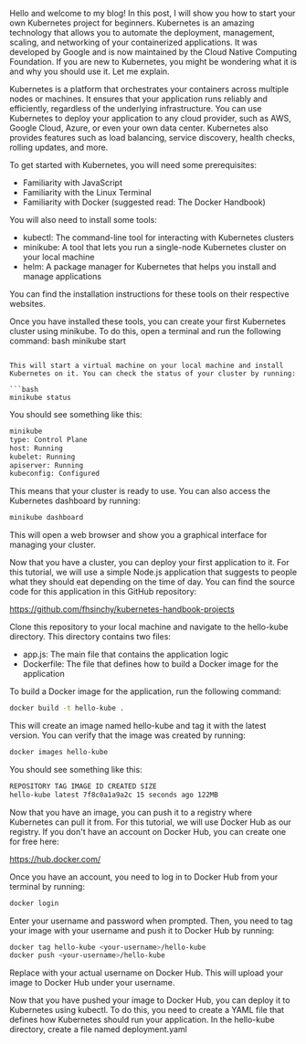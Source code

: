 Hello and welcome to my blog! In this post, I will show you how to start your own Kubernetes project for beginners. Kubernetes is an amazing technology that allows you to automate the deployment, management, scaling, and networking of your containerized applications. It was developed by Google and is now maintained by the Cloud Native Computing Foundation. If you are new to Kubernetes, you might be wondering what it is and why you should use it. Let me explain.

Kubernetes is a platform that orchestrates your containers across multiple nodes or machines. It ensures that your application runs reliably and efficiently, regardless of the underlying infrastructure. You can use Kubernetes to deploy your application to any cloud provider, such as AWS, Google Cloud, Azure, or even your own data center. Kubernetes also provides features such as load balancing, service discovery, health checks, rolling updates, and more.

To get started with Kubernetes, you will need some prerequisites:

- Familiarity with JavaScript
- Familiarity with the Linux Terminal
- Familiarity with Docker (suggested read: The Docker Handbook)

You will also need to install some tools:

- kubectl: The command-line tool for interacting with Kubernetes clusters
- minikube: A tool that lets you run a single-node Kubernetes cluster on your local machine
- helm: A package manager for Kubernetes that helps you install and manage applications

You can find the installation instructions for these tools on their respective websites.

Once you have installed these tools, you can create your first Kubernetes cluster using minikube. To do this, open a terminal and run the following command:
bash
minikube start
```

This will start a virtual machine on your local machine and install Kubernetes on it. You can check the status of your cluster by running:

```bash
minikube status
```

You should see something like this:

```bash
minikube
type: Control Plane
host: Running
kubelet: Running
apiserver: Running
kubeconfig: Configured
```

This means that your cluster is ready to use. You can also access the Kubernetes dashboard by running:

```bash
minikube dashboard
```

This will open a web browser and show you a graphical interface for managing your cluster.

Now that you have a cluster, you can deploy your first application to it. For this tutorial, we will use a simple Node.js application that suggests to people what they should eat depending on the time of day. You can find the source code for this application in this GitHub repository:

https://github.com/fhsinchy/kubernetes-handbook-projects

Clone this repository to your local machine and navigate to the hello-kube directory. This directory contains two files:

- app.js: The main file that contains the application logic
- Dockerfile: The file that defines how to build a Docker image for the application

To build a Docker image for the application, run the following command:

```bash
docker build -t hello-kube .
```

This will create an image named hello-kube and tag it with the latest version. You can verify that the image was created by running:

```bash
docker images hello-kube
```

You should see something like this:

```bash
REPOSITORY TAG IMAGE ID CREATED SIZE
hello-kube latest 7f8c0a1a9a2c 15 seconds ago 122MB
```

Now that you have an image, you can push it to a registry where Kubernetes can pull it from. For this tutorial, we will use Docker Hub as our registry. If you don't have an account on Docker Hub, you can create one for free here:

https://hub.docker.com/

Once you have an account, you need to log in to Docker Hub from your terminal by running:

```bash
docker login
```

Enter your username and password when prompted. Then, you need to tag your image with your username and push it to Docker Hub by running:

```bash
docker tag hello-kube <your-username>/hello-kube
docker push <your-username>/hello-kube
```

Replace <your-username> with your actual username on Docker Hub. This will upload your image to Docker Hub under your username.

Now that you have pushed your image to Docker Hub, you can deploy it to Kubernetes using kubectl. To do this, you need to create a YAML file that defines how Kubernetes should run your application. In the hello-kube directory, create a file named deployment.yaml
